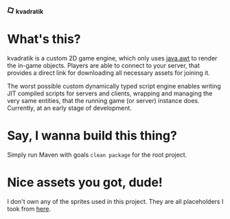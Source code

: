 [icon]: https://raw.githubusercontent.com/inc0g-repoz/kvadratik/main/client/src/main/resources/assets/icon.png
[java.awt]: https://docs.oracle.com/javase/7/docs/api/java/awt/package-summary.html
[sprites-resource]: https://www.spriters-resource.com/pc_computer/omori/?source=genre
<!-- The stuff above is invisible -->

![icon]
**kvadratik**

# What's this?
kvadratik is a custom 2D game engine, which only uses [java.awt] to render the in-game objects.
Players are able to connect to your server, that provides a direct link for downloading all necessary assets for joining it.

The worst possible custom dynamically typed script engine enables writing JIT compiled scripts for servers and clients, wrapping and managing the very same entities, that the running game (or server) instance does. Currently, at an early stage of development.

# Say, I wanna build this thing?
Simply run Maven with goals `clean package` for the root project.

# Nice assets you got, dude!
I don't own any of the sprites used in this project. They are all placeholders I took from [here][sprites-resource].
